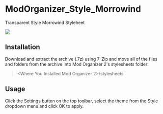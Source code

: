 # ModOrganizer_Style_Morrowind
Transparent Style Morrowind Styleheet

![](https://staticdelivery.nexusmods.com/mods/100/images/49140/49140-1608482185-945676628.png)

## Installation

Download and extract the archive (.7z) using 7-Zip and move all of the files and folders from the archive into Mod Organizer 2's stylesheets folder:

> <Where You Installed Mod Organizer 2>\stylesheets

## Usage

Click the Settings button on the top toolbar, select the theme from the Style dropdown menu and click OK to apply.
